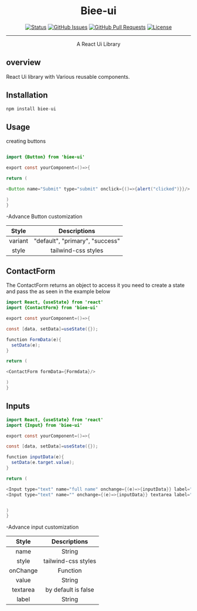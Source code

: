 <p align="center">
  <!-- <a href="" rel="noopener">
 <img width=200px height=200px src="https://i.imgur.com/6wj0hh6.jpg" alt="Project logo"></a> -->
</p>

<h1 align="center">Biee-ui</h1>

<div align="center">

[![Status](https://img.shields.io/badge/status-active-success.svg)]()
[![GitHub Issues](https://img.shields.io/github/issues/bieefilled/library.svg)](https://github.com/bieefilled/library/issues)
[![GitHub Pull Requests](https://img.shields.io/github/issues-pr/bieefilled/library.svg)](https://github.com/bieefilled/library/pulls)
[![License](https://img.shields.io/badge/license-MIT-blue.svg)](/LICENSE)

</div>

---

<p align="center"> A React Ui Library
    <br>
</p>

## overview

React Ui library with Various reusable components.

<!-- ## 🧐 Overview <a name = "about"></a> -->
## Installation

```javascript
npm install biee-ui
```

## Usage

creating buttons

```java

import {Button} from 'biee-ui'

export const yourComponent=()=>{

return (

<Button name="Submit" type="submit" onclick={()=>{alert("clicked")}}/>

)
}
```

-Advance Button customization

| Style |  Descriptions |
| :--------------:|:--------------:|
| variant    | "default", "primary", "success"  |
|style       |  tailwind-css styles  |

## ContactForm

The ContactForm returns an object to access it you need to create a state and pass the as seen in the example below

```java
import React, {useState} from 'react'
import {ContactForm} from 'biee-ui'

export const yourComponent=()=>{

const [data, setData]=useState({});

function FormData(e){
  setData(e);
}

return (

<ContactForm formData={Formdata}/>

)
}
```

## Inputs

```java
import React, {useState} from 'react'
import {Input} from 'biee-ui'

export const yourComponent=()=>{

const [data, setData]=useState({});

function inputData(e){
  setData(e.target.value);
}

return (

<Input type="text" name="full name" onchange={(e)=>{inputData}} label="Username"/>
<Input type="text" name="" onchange={(e)=>{inputData}} textarea label="message"/>


)
}
```

-Advance input customization

| Style |  Descriptions |
| :--------------:|:--------------:|
| name    | String  |
|style       |  tailwind-css styles  |
| onChange    | Function  |
|value       |  String  |
| textarea    | by default is false |
|label       |  String  |
